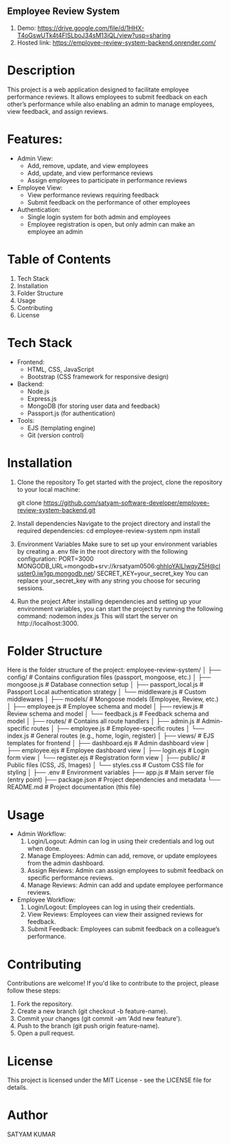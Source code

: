## Employee Review System

1. Demo: https://drive.google.com/file/d/1HHX-T4oGswUTk4t4FlSLboJ34sM13iQL/view?usp=sharing
2. Hosted link: https://employee-review-system-backend.onrender.com/

# Description

This project is a web application designed to facilitate employee performance reviews. It allows employees to submit feedback on each other’s performance while also enabling an admin to manage employees, view feedback, and assign reviews.

# Features:

- Admin View:
  - Add, remove, update, and view employees
  - Add, update, and view performance reviews
  - Assign employees to participate in performance reviews
- Employee View:
  - View performance reviews requiring feedback
  - Submit feedback on the performance of other employees
- Authentication:
  - Single login system for both admin and employees
  - Employee registration is open, but only admin can make an employee an admin

# Table of Contents

1.  Tech Stack
2.  Installation
3.  Folder Structure
4.  Usage
5.  Contributing
6.  License

# Tech Stack

- Frontend:
  - HTML, CSS, JavaScript
  - Bootstrap (CSS framework for responsive design)
- Backend:
  - Node.js
  - Express.js
  - MongoDB (for storing user data and feedback)
  - Passport.js (for authentication)
- Tools:
  - EJS (templating engine)
  - Git (version control)

# Installation

1. Clone the repository
   To get started with the project, clone the repository to your local machine:

   git clone https://github.com/satyam-software-developer/employee-review-system-backend.git

2. Install dependencies
   Navigate to the project directory and install the required dependencies:
   cd employee-review-system
   npm install
3. Environment Variables
   Make sure to set up your environment variables by creating a .env file in the root directory with the following configuration:
   PORT=3000
   MONGODB_URL=mongodb+srv://krsatyam0506:ghhloYAlLIwqyZ5H@cluster0.iw1gp.mongodb.net/
   SECRET_KEY=your_secret_key
   You can replace your_secret_key with any string you choose for securing sessions.
4. Run the project
   After installing dependencies and setting up your environment variables, you can start the project by running the following command:
   nodemon index.js
   This will start the server on http://localhost:3000.

# Folder Structure

Here is the folder structure of the project:
employee-review-system/
│
├── config/ # Contains configuration files (passport, mongoose, etc.)
│ ├── mongoose.js # Database connection setup
│ ├── passport_local.js # Passport Local authentication strategy
│ └── middleware.js # Custom middlewares
│
├── models/ # Mongoose models (Employee, Review, etc.)
│ ├── employee.js # Employee schema and model
│ ├── review.js # Review schema and model
│ └── feedback.js # Feedback schema and model
│
├── routes/ # Contains all route handlers
│ ├── admin.js # Admin-specific routes
│ ├── employee.js # Employee-specific routes
│ └── index.js # General routes (e.g., home, login, register)
│
├── views/ # EJS templates for frontend
│ ├── dashboard.ejs # Admin dashboard view
│ ├── employee.ejs # Employee dashboard view
│ ├── login.ejs # Login form view
│ └── register.ejs # Registration form view
│
├── public/ # Public files (CSS, JS, Images)
│ └── styles.css # Custom CSS file for styling
│
├── .env # Environment variables
├── app.js # Main server file (entry point)
├── package.json # Project dependencies and metadata
└── README.md # Project documentation (this file)

# Usage

- Admin Workflow:
  1. Login/Logout: Admin can log in using their credentials and log out when done.
  2. Manage Employees: Admin can add, remove, or update employees from the admin dashboard.
  3. Assign Reviews: Admin can assign employees to submit feedback on specific performance reviews.
  4. Manage Reviews: Admin can add and update employee performance reviews.
- Employee Workflow:
  1. Login/Logout: Employees can log in using their credentials.
  2. View Reviews: Employees can view their assigned reviews for feedback.
  3. Submit Feedback: Employees can submit feedback on a colleague’s performance.

# Contributing

Contributions are welcome! If you'd like to contribute to the project, please follow these steps:

1.  Fork the repository.
2.  Create a new branch (git checkout -b feature-name).
3.  Commit your changes (git commit -am 'Add new feature').
4.  Push to the branch (git push origin feature-name).
5.  Open a pull request.

# License

This project is licensed under the MIT License - see the LICENSE file for details.

# Author

SATYAM KUMAR
